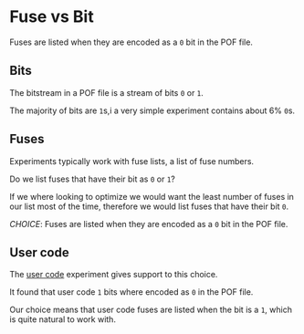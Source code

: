 
# Fuse vs Bit

Fuses are listed when they are encoded as a `0` bit in the POF file.

## Bits

The bitstream in a POF file is a stream of bits `0` or `1`.

The majority of bits are `1`s,i
a very simple experiment contains about 6% `0`s.

## Fuses

Experiments typically work with fuse lists, a list of fuse numbers.

Do we list fuses that have their bit as `0` or `1`?

If we where looking to optimize we would want the least number of
fuses in our list most of the time, therefore we would list
fuses that have their bit `0`.

*CHOICE*: Fuses are listed when they are encoded as a `0` bit in the POF file.

## User code

The [user code](experiments/src/user_code_experiment.erl) experiment
gives support to this choice.

It found that user code `1` bits where encoded as `0` in the POF file.

Our choice means that user code fuses are listed when the bit is a `1`,
which is quite natural to work with.


